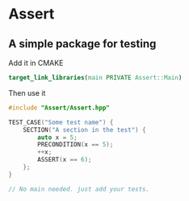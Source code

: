 # Assert

## A simple package for testing

Add it in CMAKE

```cmake
target_link_libraries(main PRIVATE Assert::Main)
```

Then use it

```cpp
#include "Assert/Assert.hpp"

TEST_CASE("Some test name") {
    SECTION("A section in the test") {
        auto x = 5;
        PRECONDITION(x == 5);
        ++x;
        ASSERT(x == 6);
    };
}

// No main needed. just add your tests.
```
